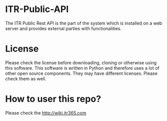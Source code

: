 # ITR-Public-API
The ITR Public Rest API is the part of the system which is installed on a web server and provides external parties with functionalities. 

# License
Please check the license before downloading, cloning or otherwise using this software. 
This software is written in Python and therefore uses a lot of other open source components. They may have different licenses. Please check them as well. 

# How to user this repo?
Please check the http://wiki.itr365.com
